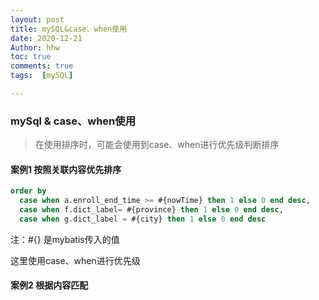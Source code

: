 ```yaml
---
layout: post
title: mySQL&case、when使用
date: 2020-12-21
Author: hhw
toc: true
comments: true
tags:  [mySQL]

---
```


### mySql & case、when使用

> 在使用排序时，可能会使用到case、when进行优先级判断排序

#### 案例1 按照关联内容优先排序

```sql
order by
  case when a.enroll_end_time >= #{nowTime} then 1 else 0 end desc,
  case when f.dict_label= #{province} then 1 else 0 end desc,
  case when g.dict_label = #{city} then 1 else 0 end desc
```

注：#{} 是mybatis传入的值 

这里使用case、when进行优先级

#### 案例2 根据内容匹配

